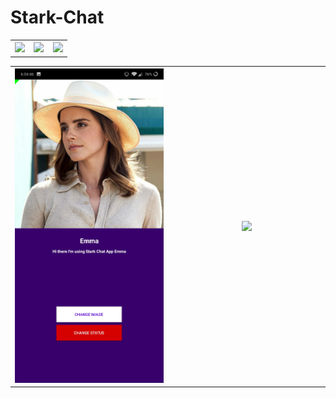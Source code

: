 # Stark-Chat


<table width="100%">
	<tr>
	  <th width="33%"><img src="https://user-images.githubusercontent.com/47235089/61878452-abe7aa00-af0e-11e9-816d-1aa724ffbb78.jpg"></th>
	  <th width="33%"><img src="https://user-images.githubusercontent.com/47235089/61878455-abe7aa00-af0e-11e9-865d-ff995c925c12.jpg"></th>
		<th width="33%"><img src="https://user-images.githubusercontent.com/47235089/61878462-ad18d700-af0e-11e9-9712-b211affa76a5.jpg"></th>
	</tr>
</table>

<table width="100%">
	<tr>
		<th width="33%"><img src="Screenshot_20190725-185447.jpg"></th>
		<th width="33%"><img src="https://user-images.githubusercontent.com/47235089/61878458-ac804080-af0e-11e9-8dc3-d8aeae6ce4f5.jpg"></th>
	</tr>
</table>


